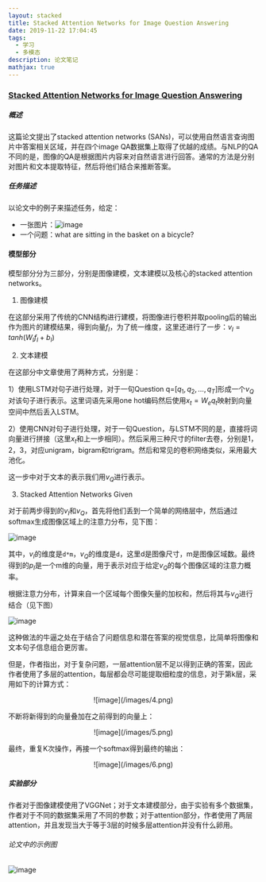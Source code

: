 ```yaml
---
layout: stacked
title: Stacked Attention Networks for Image Question Answering
date: 2019-11-22 17:04:45
tags:
  - 学习
  - 多模态
description: 论文笔记
mathjax: true
---
```


### [Stacked Attention Networks for Image Question Answering](https://arxiv.org/pdf/1511.02274.pdf)


##### 概述

这篇论文提出了stacked attention networks (SANs)，可以使用自然语言查询图片中答案相关区域，并在四个image QA数据集上取得了优越的成绩。与NLP的QA不同的是，图像的QA是根据图片内容来对自然语言进行回答。通常的方法是分别对图片和文本提取特征，然后将他们结合来推断答案。

##### 任务描述

以论文中的例子来描述任务，给定：
- 一张图片：![image](/images/2.png)
- 一个问题：what are sitting in the basket on a bicycle?

#### 模型部分

模型部分分为三部分，分别是图像建模，文本建模以及核心的stacked attention networks。
1. 图像建模

在这部分采用了传统的CNN结构进行建模，将图像进行卷积并取pooling后的输出作为图片的建模结果，得到向量$`f_I `$，为了统一维度，这里还进行了一步：$`v_I=tanh(W_I f_I+b_I)`$

2. 文本建模

在这部分中文章使用了两种方式，分别是：

1）使用LSTM对句子进行处理，对于一句Question  q=[$`q_1, q_2, ..., q_T`$]形成一个$`v_Q`$对该句子进行表示。这里词语先采用one hot编码然后使用$`x_t=W_e q_t`$映射到向量空间中然后丢入LSTM。

2）使用CNN对句子进行处理，对于一句Question，与LSTM不同的是，直接将词向量进行拼接（这里$`x_t`$和上一步相同）。然后采用三种尺寸的filter去卷，分别是1，2，3，对应unigram，bigram和trigram。然后和常见的卷积网络类似，采用最大池化。

这一步中对于文本的表示我们用$`v_Q`$进行表示。

3. Stacked Attention Networks Given

对于前两步得到的$`v_I`$和$`v_Q`$，首先将他们丢到一个简单的网络层中，然后通过softmax生成图像区域上的注意力分布，见下图：

![image](/images/3.png)

其中，$`v_I`$的维度是`d*m`，$`v_Q`$的维度是`d`，这里d是图像尺寸，m是图像区域数。最终得到的$`p_I`$是一个m维的向量，用于表示对应于给定$`v_Q`$的每个图像区域的注意力概率。

根据注意力分布，计算来自一个区域每个图像矢量的加权和，然后将其与$`v_Q`$进行结合（见下图）

![image](/images/4.png)

这种做法的牛逼之处在于结合了问题信息和潜在答案的视觉信息，比简单将图像和文本句子信息组合更厉害。

但是，作者指出，对于复杂问题，一层attention层不足以得到正确的答案，因此作者使用了多层的attention，每层都会尽可能提取细粒度的信息，对于第k层，采用如下的计算方式：

<center>![image](/images/4.png)</center>

不断将新得到的向量叠加在之前得到的向量上：

<center>![image](/images/5.png)</center>

最终，重复K次操作，再接一个softmax得到最终的输出：

<center>![image](/images/6.png)</center>

##### 实验部分

作者对于图像建模使用了VGGNet；对于文本建模部分，由于实验有多个数据集，作者对于不同的数据集采用了不同的参数；对于attention部分，作者使用了两层attention，并且发现当大于等于3层的时候多层attention并没有什么卵用。

###### 论文中的示例图

![image](/images/7.png)


